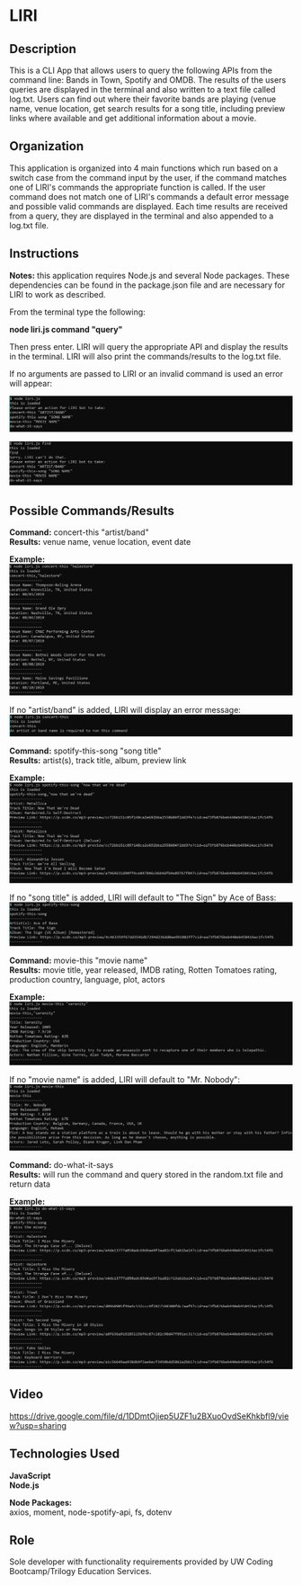 # LIRI

## Description
This is a CLI App that allows users to query the following APIs from the command line: Bands in Town, Spotify and OMDB. The results of the users queries are displayed in the terminal and also written to a text file called log.txt. Users can find out where their favorite bands are playing (venue name, venue location, get search results for a song title, including preview links where available and get additional information about a movie.

## Organization
This application is organized into 4 main functions which run based on a switch case from the command input by the user, if the command matches one of LIRI's commands the appropriate function is called. If the user command does not match one of LIRI's commands a default error message and possible valid commands are displayed. Each time results are received from a query, they are displayed in the terminal and also appended to a log.txt file.

## Instructions
**Notes:** this application requires Node.js and several Node packages. These dependencies can be found in the package.json file and are necessary for LIRI to work as described.

From the terminal type the following: 

**node liri.js command "query"**

Then press enter. LIRI will query the appropriate API and display the results in the terminal. LIRI will also print the commands/results to the log.txt file. 

If no arguments are passed to LIRI or an invalid command is used an error will appear: 

![No Arguments Error](https://raw.githubusercontent.com/lexi-winstanley/LIRI/master/images/noArguments.PNG)

![Invalid Arguments Error](https://raw.githubusercontent.com/lexi-winstanley/LIRI/master/images/invalidArgument.PNG)

## Possible Commands/Results 
**Command:** concert-this "artist/band"
<br/>**Results:** venue name, venue location, event date

**Example:** 
![concert-this with argument](https://raw.githubusercontent.com/lexi-winstanley/LIRI/master/images/concertResultSnip.PNG)

If no "artist/band" is added, LIRI will display an error message:
![concert-this with no argument](https://raw.githubusercontent.com/lexi-winstanley/LIRI/master/images/concertNoArgument.PNG)

**Command:** spotify-this-song "song title"
<br/>**Results:** artist(s), track title, album, preview link

**Example:**
![spotify-this-song with argument](https://raw.githubusercontent.com/lexi-winstanley/LIRI/master/images/spotifyResult.PNG)

If no "song title" is added, LIRI will default to "The Sign" by Ace of Bass:
![spotify-this-song with no argument](https://raw.githubusercontent.com/lexi-winstanley/LIRI/master/images/spotifyNoArgument.PNG)

**Command:** movie-this "movie name"
<br/>**Results:** movie title, year released, IMDB rating, Rotten Tomatoes rating, production country, language, plot, actors

**Example:**
![movie-this with argument](https://raw.githubusercontent.com/lexi-winstanley/LIRI/master/images/movieResult.PNG)

If no "movie name" is added, LIRI will default to "Mr. Nobody":
![movie-this with no argument](https://raw.githubusercontent.com/lexi-winstanley/LIRI/master/images/movieNoArgument.PNG)

**Command:** do-what-it-says
<br/>**Results:** will run the command and query stored in the random.txt file and return data

**Example:**
![do-what-it-says](https://raw.githubusercontent.com/lexi-winstanley/LIRI/master/images/doWhatItSaysResult.PNG)

## Video
https://drive.google.com/file/d/1DDmtOjiep5UZF1u2BXuoOvdSeKhkbfl9/view?usp=sharing

## Technologies Used
**JavaScript**
<br/>**Node.js**

**Node Packages:** 
<br/>axios, moment, node-spotify-api, fs, dotenv

## Role 
Sole developer with functionality requirements provided by UW Coding Bootcamp/Trilogy Education Services.
